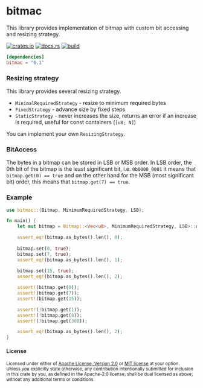 # bitmac
This library provides implementation of bitmap with custom bit accessing and resizing strategy.

[<img alt="crates.io" src="https://img.shields.io/crates/v/bitmac?style=flat-square">](https://crates.io/crates/bitmac)
[<img alt="docs.rs" src="https://img.shields.io/docsrs/bitmac?style=flat-square">](https://docs.rs/bitmac)
[<img alt="build" src="https://img.shields.io/github/workflow/status/LazyMechanic/bitmac/Rust?style=flat-square">](https://github.com/LazyMechanic/bitmac/actions)

```toml
[dependencies]
bitmac = "0.1"
```

### Resizing strategy
This library provides several resizing strategy.

- `MinimalRequiredStrategy` - resize to minimum required bytes
- `FixedStrategy` - advance size by fixed steps
- `StaticStrategy` - never increases the size, returns an error if an increase is required, useful for const containers (`[u8; N]`)

You can implement your own `ResizingStrategy`.

### BitAccess
The bytes in a bitmap can be stored in LSB or MSB order. In LSB order, the 0th bit of the bitmap is the least significant bit, i.e. `0b0000_0001` it means that `bitmap.get(0) == true` and on the other hand for the MSB (most significant bit) order, this means that `bitmap.get(7) == true`.

### Example
```rust
use bitmac::{Bitmap, MinimumRequiredStrategy, LSB};

fn main() {
    let mut bitmap = Bitmap::<Vec<u8>, MinimumRequiredStrategy, LSB>::default();

    assert_eq!(bitmap.as_bytes().len(), 0);
    
    bitmap.set(0, true);
    bitmap.set(7, true);
    assert_eq!(bitmap.as_bytes().len(), 1);
    
    bitmap.set(15, true);
    assert_eq!(bitmap.as_bytes().len(), 2);

    assert!(bitmap.get(0));
    assert!(bitmap.get(7));
    assert!(bitmap.get(15));

    assert!(!bitmap.get(1));
    assert!(!bitmap.get(8));
    assert!(!bitmap.get(300));

    assert_eq!(bitmap.as_bytes().len(), 2);
}
```

#### License

<sup>
Licensed under either of <a href="LICENSE-APACHE">Apache License, Version
2.0</a> or <a href="LICENSE-MIT">MIT license</a> at your option.
</sup>

<br>

<sub>
Unless you explicitly state otherwise, any contribution intentionally submitted
for inclusion in this crate by you, as defined in the Apache-2.0 license, shall
be dual licensed as above, without any additional terms or conditions.
</sub>